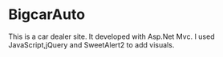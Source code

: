 # BigcarAuto
 This is a car dealer site. It developed with Asp.Net Mvc. I used JavaScript,jQuery and SweetAlert2 to add visuals.

